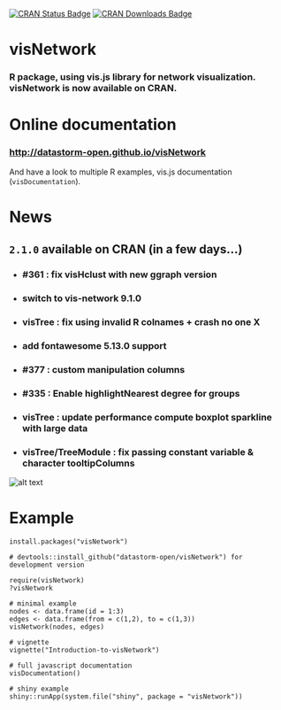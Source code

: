 [![CRAN Status Badge](https://www.r-pkg.org/badges/version/visNetwork)](https://CRAN.R-project.org/package=visNetwork) 
[![CRAN Downloads Badge](https://cranlogs.r-pkg.org/badges/visNetwork)](https://CRAN.R-project.org/package=visNetwork)


# visNetwork

### R package, using vis.js library for network visualization. visNetwork is now available on CRAN.

# Online documentation

### http://datastorm-open.github.io/visNetwork

And have a look to multiple R examples, vis.js documentation (````visDocumentation````). 

# News

## ``2.1.0`` available on CRAN (in a few days...)

  * ### #361 : fix visHclust with new ggraph version
  * ### switch to vis-network 9.1.0
  * ### visTree : fix using invalid R colnames + crash no one X
  * ### add fontawesome 5.13.0 support
  * ### #377 : custom manipulation columns
  * ### #335 : Enable highlightNearest degree for groups
  * ### visTree : update performance compute boxplot sparkline with large data
  * ### visTree/TreeModule : fix passing constant variable & character tooltipColumns
  
![alt text](https://github.com/datastorm-open/visNetwork/blob/master/inst/img/tree_example.png)

# Example

```` 
install.packages("visNetwork")

# devtools::install_github("datastorm-open/visNetwork") for development version

require(visNetwork)
?visNetwork

# minimal example
nodes <- data.frame(id = 1:3)
edges <- data.frame(from = c(1,2), to = c(1,3))
visNetwork(nodes, edges)

# vignette
vignette("Introduction-to-visNetwork")

# full javascript documentation
visDocumentation()

# shiny example
shiny::runApp(system.file("shiny", package = "visNetwork"))
````
